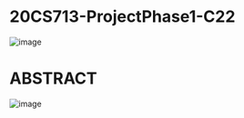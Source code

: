 # 20CS713-ProjectPhase1-C22 
![image](https://github.com/sivayamuna/20CS713-ProjectPhase1-C22/assets/90715944/9f3f83d5-d20a-4dd6-81c4-d9b182aa8f23)
# ABSTRACT
![image](https://github.com/sivayamuna/20CS713-ProjectPhase1-C22/assets/90715944/78368085-80c2-4d87-8355-e66dff527860)

